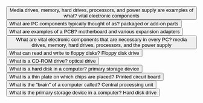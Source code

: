 <button>
<span class="replies">Media drives, memory, hard drives, processors, and power supply are examples of what?</span>
<span class="comment">vital electronic components</span>
</button>

<br>

<button>
<span class="replies">What are PC components typically thought of as?</span>
<span class="comment">packaged or add-on parts</span>
</button>

<br>

<button>
<span class="replies">What are examples of a PCB?</span>
<span class="comment">motherboard and various expansion adapters</span>
</button>

<br>

<button>
<span class="replies">What are vital electronic components that are necessary in every PC?</span>
<span class="comment">media drives, memory, hard drives, processors, and the power supply</span>
</button>

<br>

<button>
<span class="replies">What can read and write to floppy disks?</span>
<span class="comment">Floppy disk drive</span>
</button>

<br>

<button>
<span class="replies">What is a CD-ROM drive?</span>
<span class="comment">optical drive</span>
</button>

<br>

<button>
<span class="replies">What is a hard disk in a computer?</span>
<span class="comment">primary storage device</span>
</button>

<br>

<button>
<span class="replies">What is a thin plate on which chips are placed?</span>
<span class="comment">Printed circuit board</span>
</button>

<br>

<button>
<span class="replies">What is the "brain" of a computer called?</span>
<span class="comment">Central processing unit</span>
</button>

<br>

<button>
<span class="replies">What is the primary storage device in a computer?</span>
<span class="comment">Hard disk drive</span>
</button>

<br>

